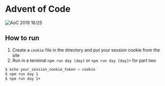 # Advent of Code
![AoC 2019 16/25](https://img.shields.io/badge/AoC%202019-16%2F25-orange)

## How to run
1. Create a `cookie` file in the directory and put your session cookie from the site
2. Run in a terminal `npm run day [day]` or `npm run day [day]+` for part two

```sh
$ echo your_session_cookie_token > cookie
$ npm run day 1
$ npm run day 1+
```
